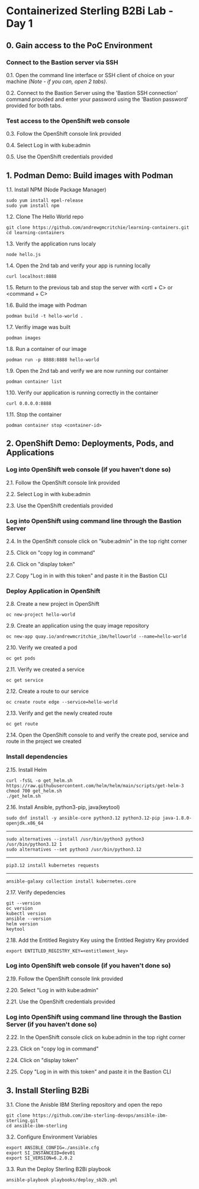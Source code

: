 # Containerized Sterling B2Bi Lab - Day 1

## **0. Gain access to the PoC Environment**

### Connect to the Bastion server via SSH
0.1. Open the command line interface or SSH client of choice on your machine *(Note - if you can, open 2 tabs)*.

0.2. Connect to the Bastion Server using the 'Bastion SSH connection' command provided and enter your password using the 'Bastion password' provided for both tabs.

### Test access to the OpenShift web console
0.3. Follow the OpenShift console link provided

0.4. Select Log in with kube:admin

0.5. Use the OpenShift credentials provided

## **1. Podman Demo: Build images with Podman**

1.1. Install NPM (Node Package Manager)
    
    sudo yum install epel-release
    sudo yum install npm

1.2. Clone The Hello World repo

    git clone https://github.com/andrewgmcritchie/learning-containers.git
    cd learning-containers

1.3. Verify the application runs localy

    node hello.js

1.4. Open the 2nd tab and verify your app is running locally
    
    curl localhost:8888

1.5. Return to the previous tab and stop the server with <crtl + C> or <command + C>

1.6. Build the image with Podman

    podman build -t hello-world .

1.7. Verifiy image was built

    podman images

1.8. Run a container of our image

    podman run -p 8888:8888 hello-world

1.9. Open the 2nd tab and verify we are now running our container

    podman container list

1.10. Verify our application is running correctly in the container

    curl 0.0.0.0:8888

1.11. Stop the container

    podman container stop <container-id>

## **2. OpenShift Demo: Deployments, Pods, and Applications**

### Log into OpenShift web console (if you haven't done so)
2.1. Follow the OpenShift console link provided

2.2. Select Log in with kube:admin

2.3. Use the OpenShift credentials provided

### Log into OpenShift using command line through the Bastion Server
2.4. In the OpenShift console click on "kube:admin" in the top right corner

2.5. Click on "copy log in command"

2.6. Click on "display token"

2.7. Copy "Log in in with this token" and paste it in the Bastion CLI

### Deploy Application in OpenShift

2.8. Create a new project in OpenShift

    oc new-project hello-world

2.9. Create an application using the quay image repository

    oc new-app quay.io/andrewmcritchie_ibm/helloworld --name=hello-world

2.10. Verify we created a pod
    
    oc get pods

2.11. Verify we created a service
    
    oc get service

2.12. Create a route to our service

    oc create route edge --service=hello-world

2.13. Verify and get the newly created route

    oc get route
    
2.14. Open the OpenShift console to and verify the create pod, service and route in the project we created


### Install dependencies

2.15. Install Helm
    
    curl -fsSL -o get_helm.sh https://raw.githubusercontent.com/helm/helm/main/scripts/get-helm-3
    chmod 700 get_helm.sh
    ./get_helm.sh

2.16. Install Ansible, python3-pip, java(keytool)
    
    sudo dnf install -y ansible-core python3.12 python3.12-pip java-1.8.0-openjdk.x86_64
---  
    sudo alternatives --install /usr/bin/python3 python3 /usr/bin/python3.12 1
    sudo alternatives --set python3 /usr/bin/python3.12
---

    pip3.12 install kubernetes requests
---
    ansible-galaxy collection install kubernetes.core

2.17. Verify depedencies

    git --version
    oc version
    kubectl version
    ansible --version
    helm version
    keytool

2.18. Add the Entitled Registry Key using the Entitled Registry Key provided
    
    export ENTITLED_REGISTRY_KEY=<entitlement_key>

### Log into OpenShift web console (if you haven't done so)
2.19. Follow the OpenShift console link provided

2.20. Select "Log in with kube:admin"

2.21. Use the OpenShift credentials provided

### Log into OpenShift using command line through the Bastion Server (if you haven't done so)
2.22. In the OpenShift console click on kube:admin in the top right corner

2.23. Click on "copy log in command"

2.24. Click on "display token"

2.25. Copy "Log in in with this token" and paste it in the Bastion CLI  

## **3. Install Sterling B2Bi**

3.1. Clone the Anisble IBM Sterling repository and open the repo
    
    git clone https://github.com/ibm-sterling-devops/ansible-ibm-sterling.git
    cd ansible-ibm-sterling
    
3.2. Configure Environment Variables
    
    export ANSIBLE_CONFIG=./ansible.cfg
    export SI_INSTANCEID=dev01
    export SI_VERSION=6.2.0.2
    
3.3. Run the Deploy Sterling B2Bi playbook
    
    ansible-playbook playbooks/deploy_sb2b.yml

